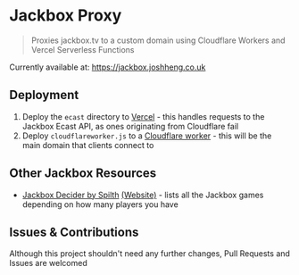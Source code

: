 # Jackbox Proxy

> Proxies jackbox.tv to a custom domain using Cloudflare Workers and Vercel Serverless Functions

Currently available at: https://jackbox.joshheng.co.uk

## Deployment
1. Deploy the `ecast` directory to [Vercel](https://vercel.com) - this handles requests to the Jackbox Ecast API, as ones originating from Cloudflare fail
2. Deploy `cloudflareworker.js` to a [Cloudflare worker](https://workers.cloudflare.com) - this will be the main domain that clients connect to

## Other Jackbox Resources
* [Jackbox Decider by Spilth](https://github.com/spilth/jackbox-decider) [(Website)](https://jackbox.spilth.org/) - lists all the Jackbox games depending on how many players you have

## Issues & Contributions
Although this project shouldn't need any further changes, Pull Requests and Issues are welcomed
